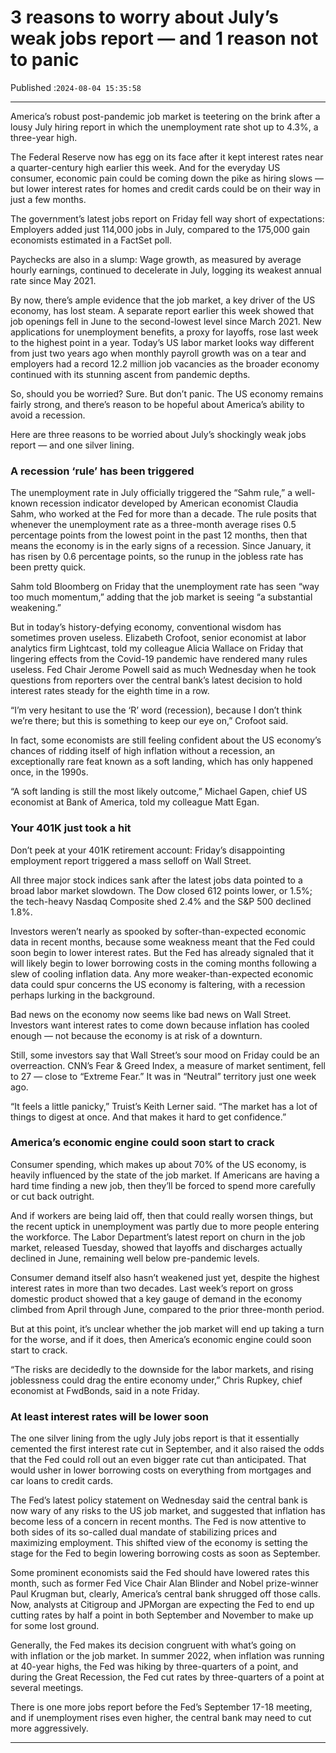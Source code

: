 # 3 reasons to worry about July’s weak jobs report — and 1 reason not to panic

Published :`2024-08-04 15:35:58`

---

America’s robust post-pandemic job market is teetering on the brink after a lousy July hiring report in which the unemployment rate shot up to 4.3%, a three-year high.

The Federal Reserve now has egg on its face after it kept interest rates near a quarter-century high earlier this week. And for the everyday US consumer, economic pain could be coming down the pike as hiring slows — but lower interest rates for homes and credit cards could be on their way in just a few months.

The government’s latest jobs report on Friday fell way short of expectations: Employers added just 114,000 jobs in July, compared to the 175,000 gain economists estimated in a FactSet poll. ﻿

Paychecks are also in a slump: Wage growth, as measured by average hourly earnings, continued to decelerate in July, logging its weakest annual rate since May 2021.

By now, there’s ample evidence that the job market, a key driver of the US economy, has lost steam. A separate report earlier this week showed that job openings fell in June to the second-lowest level since March 2021. New applications for unemployment benefits, a proxy for layoffs, rose last week to the highest point in a year. Today’s US labor market looks way different from just two years ago when monthly payroll growth was on a tear and employers had a record 12.2 million job vacancies as the broader economy continued with its stunning ascent from pandemic depths.

So, should you be worried? Sure. But don’t panic. The US economy remains fairly strong, and there’s reason to be hopeful about America’s ability to avoid a recession.

Here are three reasons to be worried about July’s shockingly weak jobs report — and one silver lining.

### A recession ‘rule’ has been triggered

The unemployment rate in July officially triggered the “Sahm rule,” a well-known recession indicator developed by American economist Claudia Sahm, who worked at the Fed for more than a decade. The rule posits that whenever the unemployment rate as a three-month average rises 0.5 percentage points from the lowest point in the past 12 months, then that means the economy is in the early signs of a recession. Since January, it has risen by 0.6 percentage points, so the runup in the jobless rate has been pretty quick.

Sahm told Bloomberg on Friday that the unemployment rate has seen “way too much momentum,” adding that the job market is seeing “a substantial weakening.”

But in today’s history-defying economy, conventional wisdom has sometimes proven useless. Elizabeth Crofoot, senior economist at labor analytics firm Lightcast, told my colleague Alicia Wallace on Friday that lingering effects from the Covid-19 pandemic have rendered many rules useless. Fed Chair Jerome Powell said as much Wednesday when he took questions from reporters over the central bank’s latest decision to hold interest rates steady for the eighth time in a row.

“I’m very hesitant to use the ‘R’ word (recession), because I don’t think we’re there; but this is something to keep our eye on,” Crofoot said.

In fact, some economists are still feeling confident about the US economy’s chances of ridding itself of high inflation without a recession, an exceptionally rare feat known as a soft landing, which has only happened once, in the 1990s.

“A soft landing is still the most likely outcome,” Michael Gapen, chief US economist at Bank of America, told my colleague Matt Egan.

### Your 401K just took a hit

Don’t peek at your 401K retirement account: Friday’s disappointing employment report triggered a mass selloff on Wall Street.

All three major stock indices sank after the latest jobs data pointed to a broad labor market slowdown. The Dow closed 612 points lower, or 1.5%; the tech-heavy Nasdaq Composite shed 2.4% and the S&P 500 declined 1.8%.

Investors weren’t nearly as spooked by softer-than-expected economic data in recent months, because some weakness meant that the Fed could soon begin to lower interest rates. But the Fed has already signaled that it will likely begin to lower borrowing costs in the coming months following a slew of cooling inflation data. Any more weaker-than-expected economic data could spur concerns the US economy is faltering, with a recession perhaps lurking in the background.

Bad news on the economy now seems like bad news on Wall Street. Investors want interest rates to come down because inflation has cooled enough — not because the economy is at risk of a downturn.

Still, some investors say that Wall Street’s sour mood on Friday could be an overreaction. CNN’s Fear & Greed Index, a measure of market sentiment, fell to 27 — close to “Extreme Fear.” It was in “Neutral” territory just one week ago.

“It feels a little panicky,” Truist’s Keith Lerner said. “The market has a lot of things to digest at once. And that makes it hard to get confidence.”

### America’s economic engine could soon start to crack

Consumer spending, which makes up about 70% of the US economy, is heavily influenced by the state of the job market. If Americans are having a hard time finding a new job, then they’ll be forced to spend more carefully or cut back outright.

And if workers are being laid off, then that could really worsen things, but the recent uptick in unemployment was partly due to more people entering the workforce. The Labor Department’s latest report on churn in the job market, released Tuesday, showed that layoffs and discharges actually declined in June, remaining well below pre-pandemic levels.

Consumer demand itself also hasn’t weakened just yet, despite the highest interest rates in more than two decades. Last week’s report on gross domestic product showed that a key gauge of demand in the economy climbed from April through June, compared to the prior three-month period.

But at this point, it’s unclear whether the job market will end up taking a turn for the worse, and if it does, then America’s economic engine could soon start to crack.

“The risks are decidedly to the downside for the labor markets, and rising joblessness could drag the entire economy under,” Chris Rupkey, chief economist at FwdBonds, said in a note Friday.

### At least interest rates will be lower soon

The one silver lining from the ugly July jobs report is that it essentially cemented the first interest rate cut in September, and it also raised the odds that the Fed could roll out an even bigger rate cut than anticipated. That would usher in lower borrowing costs on everything from mortgages and car loans to credit cards.

The Fed’s latest policy statement on Wednesday said the central bank is now wary of any risks to the US job market, and suggested that inflation has become less of a concern in recent months. The Fed is now attentive to both sides of its so-called dual mandate of stabilizing prices and maximizing employment. This shifted view of the economy is setting the stage for the Fed to begin lowering borrowing costs as soon as September.

Some prominent economists said the Fed should have lowered rates this month, such as former Fed Vice Chair Alan Blinder and Nobel prize-winner Paul Krugman but, clearly, America’s central bank shrugged off those calls. Now, analysts at Citigroup and JPMorgan are expecting the Fed to end up cutting rates by half a point in both September and November to make up for some lost ground.

Generally, the Fed makes its decision congruent with what’s going on with inflation or the job market. In summer 2022, when inflation was running at 40-year highs, the Fed was hiking by three-quarters of a point, and during the Great Recession, the Fed cut rates by three-quarters of a point at several meetings.

There is one more jobs report before the Fed’s September  17-18 meeting, and if unemployment rises even higher, the central bank  may need to cut more aggressively.

---

